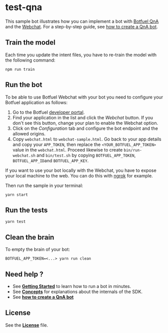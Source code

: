 # test-qna

This sample bot illustrates how you can implement a bot with [Botfuel QnA](https://docs.botfuel.io/qna/overview) and the [Webchat](https://docs.botfuel.io/webchat/overview). For a step-by-step guide, see [how to create a QnA bot](https://docs.botfuel.io/qna/howto-qna).


## Train the model

Each time you update the intent files, you have to re-train the model with the following command:

```shell
npm run train
```


## Run the bot

To be able to use Botfuel Webchat with your bot you need to configure your Botfuel application as follows:
1. Go to the Botfuel [developer portal](https://app.botfuel.io/apps).
2. Find your application in the list and click the *Webchat* button. If you don't see this button, change your plan to enable the Webchat option.
3. Click on the _Configuration_ tab and configure the bot endpoint and the allowed origins.
4. Copy `webchat.html` to `webchat-sample.html`. Go back to your app details and copy your `APP_TOKEN`, then replace the `<YOUR_BOTFUEL_APP_TOKEN>` value in the `webchat.html`. Proceed likewise to create `bin/run-webchat.sh` and `bin/test.sh` by copying `BOTFUEL_APP_TOKEN`, `BOTFUEL_APP_ID`and `BOTFUEL_APP_KEY`.

If you want to use your bot locally with the Webchat, you have to expose your local machine to the web.
You can do this with [ngrok](https://ngrok.com/) for example.

Then run the sample in your terminal:

```shell
yarn start
```


## Run the tests

```shell
yarn test
```


## Clean the brain

To empty the brain of your bot:

```shell
BOTFUEL_APP_TOKEN=<...> yarn run clean
```


## Need help ?

- See [**Getting Started**](https://docs.botfuel.io/dialog/getting-started) to learn how to run a bot in minutes.
- See [**Concepts**](https://docs.botfuel.io/dialog/concepts) for explanations about the internals of the SDK.
- See [**how to create a QnA bot**](https://docs.botfuel.io/qna/howto-qna)


## License

See the [**License**](LICENSE.md) file.

